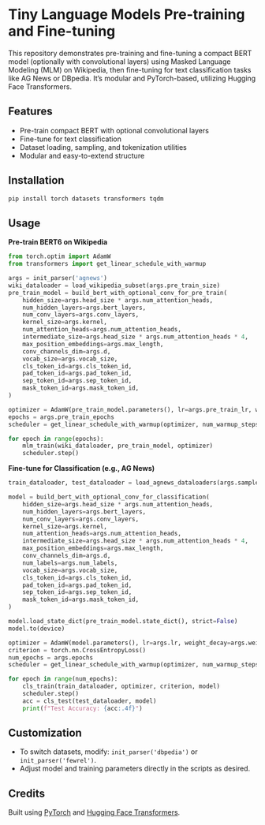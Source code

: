 # Tiny Language Models Pre-training and Fine-tuning

This repository demonstrates pre-training and fine-tuning a compact BERT model (optionally with convolutional layers) using Masked Language Modeling (MLM) on Wikipedia, then fine-tuning for text classification tasks like AG News or DBpedia. It’s modular and PyTorch-based, utilizing Hugging Face Transformers.

## Features

- Pre-train compact BERT with optional convolutional layers
- Fine-tune for text classification
- Dataset loading, sampling, and tokenization utilities
- Modular and easy-to-extend structure

## Installation

```bash
pip install torch datasets transformers tqdm
```

## Usage

**Pre-train BERT6 on Wikipedia**

```python
from torch.optim import AdamW
from transformers import get_linear_schedule_with_warmup

args = init_parser('agnews')
wiki_dataloader = load_wikipedia_subset(args.pre_train_size)
pre_train_model = build_bert_with_optional_conv_for_pre_train(
    hidden_size=args.head_size * args.num_attention_heads,
    num_hidden_layers=args.bert_layers,
    num_conv_layers=args.conv_layers,
    kernel_size=args.kernel,
    num_attention_heads=args.num_attention_heads,
    intermediate_size=args.head_size * args.num_attention_heads * 4,
    max_position_embeddings=args.max_length,
    conv_channels_dim=args.d,
    vocab_size=args.vocab_size,
    cls_token_id=args.cls_token_id,
    pad_token_id=args.pad_token_id,
    sep_token_id=args.sep_token_id,
    mask_token_id=args.mask_token_id,
)

optimizer = AdamW(pre_train_model.parameters(), lr=args.pre_train_lr, weight_decay=args.pre_train_weight_decay)
epochs = args.pre_train_epochs
scheduler = get_linear_schedule_with_warmup(optimizer, num_warmup_steps=epochs // 100, num_training_steps=epochs)

for epoch in range(epochs):
    mlm_train(wiki_dataloader, pre_train_model, optimizer)
    scheduler.step()
```

**Fine-tune for Classification (e.g., AG News)**

```python
train_dataloader, test_dataloader = load_agnews_dataloaders(args.samples_per_label_train, args.samples_per_label_test)

model = build_bert_with_optional_conv_for_classification(
    hidden_size=args.head_size * args.num_attention_heads,
    num_hidden_layers=args.bert_layers,
    num_conv_layers=args.conv_layers,
    kernel_size=args.kernel,
    num_attention_heads=args.num_attention_heads,
    intermediate_size=args.head_size * args.num_attention_heads * 4,
    max_position_embeddings=args.max_length,
    conv_channels_dim=args.d,
    num_labels=args.num_labels,
    vocab_size=args.vocab_size,
    cls_token_id=args.cls_token_id,
    pad_token_id=args.pad_token_id,
    sep_token_id=args.sep_token_id,
    mask_token_id=args.mask_token_id,
)

model.load_state_dict(pre_train_model.state_dict(), strict=False)
model.to(device)

optimizer = AdamW(model.parameters(), lr=args.lr, weight_decay=args.weight_decay)
criterion = torch.nn.CrossEntropyLoss()
num_epochs = args.epochs
scheduler = get_linear_schedule_with_warmup(optimizer, num_warmup_steps=0, num_training_steps=num_epochs)

for epoch in range(num_epochs):
    cls_train(train_dataloader, optimizer, criterion, model)
    scheduler.step()
    acc = cls_test(test_dataloader, model)
    print(f"Test Accuracy: {acc:.4f}")
```

## Customization

- To switch datasets, modify: `init_parser('dbpedia')` or `init_parser('fewrel')`.
- Adjust model and training parameters directly in the scripts as desired.

## Credits

Built using [PyTorch](https://pytorch.org/) and [Hugging Face Transformers](https://huggingface.co/transformers/).

